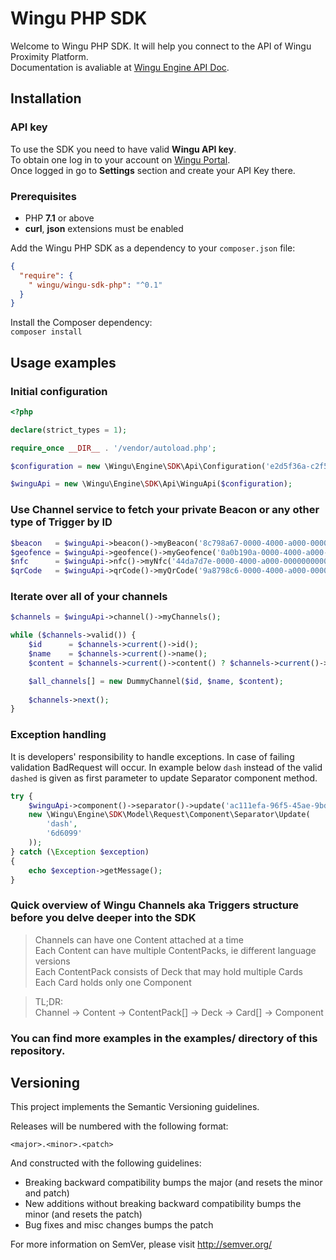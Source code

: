 # Wingu PHP SDK

Welcome to Wingu PHP SDK. It will help you connect to the API of Wingu Proximity Platform.  
Documentation is avaliable at [Wingu Engine API Doc](https://wingu-engine.de/api/doc).

## Installation

### API key

To use the SDK you need to have valid **Wingu API key**.  
To obtain one log in to your account on [Wingu Portal](https://wingu-portal.de).  
Once logged in go to **Settings** section and create your API Key there.

### Prerequisites

* PHP **7.1** or above
* **curl**, **json** extensions must be enabled

Add the Wingu PHP SDK as a dependency to your `composer.json` file:
```json
{
  "require": {
    " wingu/wingu-sdk-php": "^0.1"
  }
}
```

Install the Composer dependency:  
```composer install```

## Usage examples

### Initial configuration

```php
<?php

declare(strict_types = 1);

require_once __DIR__ . '/vendor/autoload.php';

$configuration = new \Wingu\Engine\SDK\Api\Configuration('e2d5f36a-c2f5-11e8-a355-529269fb1459');

$winguApi = new \Wingu\Engine\SDK\Api\WinguApi($configuration);
```

### Use Channel service to fetch your private Beacon or any other type of Trigger by ID

```php
$beacon   = $winguApi->beacon()->myBeacon('8c798a67-0000-4000-a000-000000000001');
$geofence = $winguApi->geofence()->myGeofence('0a0b190a-0000-4000-a000-000000000001');
$nfc      = $winguApi->nfc()->myNfc('44da7d7e-0000-4000-a000-000000000001');
$qrCode   = $winguApi->qrCode()->myQrCode('9a8798c6-0000-4000-a000-000000000001');
```

### Iterate over all of your channels

```php
$channels = $winguApi->channel()->myChannels();

while ($channels->valid()) {
    $id      = $channels->current()->id();
    $name    = $channels->current()->name();
    $content = $channels->current()->content() ? $channels->current()->content()->id() : 'No content attached';

    $all_channels[] = new DummyChannel($id, $name, $content);
   
    $channels->next();
}
```

### Exception handling

It is developers' responsibility to handle exceptions. In case of failing validation BadRequest will occur. In example below `dash` instead of the valid `dashed` is given as first parameter to update Separator component method.

```php
try {
    $winguApi->component()->separator()->update('ac111efa-96f5-45ae-9bd2-c32c82c5c6c7',
    new \Wingu\Engine\SDK\Model\Request\Component\Separator\Update(
        'dash',
        '6d6099'
    ));
} catch (\Exception $exception)
{
    echo $exception->getMessage();
}
```

### Quick overview of Wingu Channels aka Triggers structure before you delve deeper into the SDK

> Channels can have one Content attached at a time  
> Each Content can have multiple ContentPacks, ie different language versions  
> Each ContentPack consists of Deck that may hold multiple Cards  
> Each Card holds only one Component  

> TL;DR:  
> Channel -> Content -> ContentPack[] -> Deck -> Card[] -> Component

### You can find more examples in the **examples/** directory of this repository.

## Versioning

This project implements the Semantic Versioning guidelines.

Releases will be numbered with the following format:

`<major>.<minor>.<patch>`

And constructed with the following guidelines:

* Breaking backward compatibility bumps the major (and resets the minor and patch)
* New additions without breaking backward compatibility bumps the minor (and resets the patch)
* Bug fixes and misc changes bumps the patch

For more information on SemVer, please visit http://semver.org/
